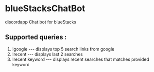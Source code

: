 # blueStacksChatBot
discordapp Chat bot for blueStacks

## Supported queries : 
1. !google <query keyword> --- displays top 5 search links from google
2. !recent  --- displays last 2 searches
3. !recent keyword --- displays recent searches that matches provided keyword
